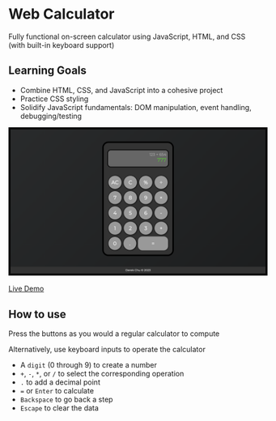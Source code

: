 # Web Calculator
Fully functional on-screen calculator using JavaScript, HTML, and CSS (with built-in keyboard support)

## Learning Goals
* Combine HTML, CSS, and JavaScript into a cohesive project
* Practice CSS styling
* Solidify JavaScript fundamentals: DOM manipulation, event handling, debugging/testing

<p align="center">
  <img style="border: 4px solid black" src="./calculator.png" />
</p>

[Live Demo](https://drkchu.github.io/calculator/)

## How to use
Press the buttons as you would a regular calculator to compute  

Alternatively, use keyboard inputs to operate the calculator
* A `digit` (0 through 9) to create a number
* `+`, `-`, `*`, or `/` to select the corresponding operation
* `.` to add a decimal point
* `=` or `Enter` to calculate
* `Backspace` to go back a step
* `Escape` to clear the data
